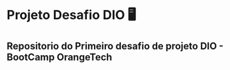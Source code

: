 # Projeto Desafio DIO :desktop_computer:

## Repositorio do Primeiro desafio de projeto DIO - BootCamp OrangeTech 
